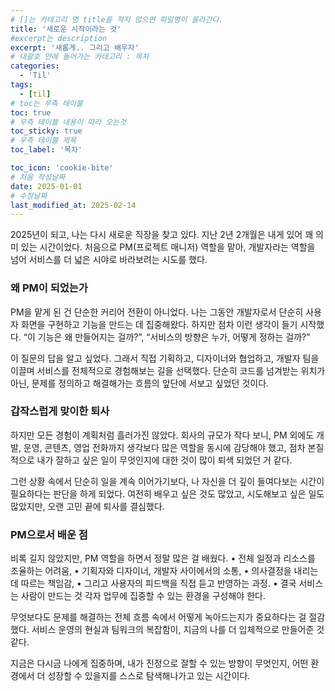 ```yaml
---
# []는 카테고리 명 title을 적지 않으면 파일명이 올라간다.
title: '새로운 시작이라는 것'
#excerpt는 description
excerpt: '새롭게.. 그리고 배우자'
# 대괄호 안에 들어가는 카테고리 : 목차
categories:
  - 'Til'
tags:
  - [til]
# toc는 우측 테이블
toc: true
# 우측 테이블 내용이 따라 오는것
toc_sticky: true
# 우측 테이블 제목
toc_label: '목차'

toc_icon: 'cookie-bite'
# 처음 작성날짜
date: 2025-01-01
# 수정날짜
last_modified_at: 2025-02-14
---
```


2025년이 되고, 나는 다시 새로운 직장을 찾고 있다. 지난 2년 2개월은 내게 있어 꽤 의미 있는 시간이었다. 처음으로 PM(프로젝트 매니저) 역할을 맡아, 개발자라는 역할을 넘어 서비스를 더 넓은 시야로 바라보려는 시도를 했다.

### 왜 PM이 되었는가

PM을 맡게 된 건 단순한 커리어 전환이 아니었다. 나는 그동안 개발자로서 단순히 사용자 화면을 구현하고 기능을 만드는 데 집중해왔다. 하지만 점차 이런 생각이 들기 시작했다.
“이 기능은 왜 만들어지는 걸까?”,
“서비스의 방향은 누가, 어떻게 정하는 걸까?”

이 질문의 답을 알고 싶었다. 그래서 직접 기획하고, 디자이너와 협업하고, 개발자 팀을 이끌며 서비스를 전체적으로 경험해보는 길을 선택했다. 단순히 코드를 넘겨받는 위치가 아닌, 문제를 정의하고 해결해가는 흐름의 앞단에 서보고 싶었던 것이다.

### 갑작스럽게 맞이한 퇴사

하지만 모든 경험이 계획처럼 흘러가진 않았다. 회사의 규모가 작다 보니, PM 외에도 개발, 운영, 콘텐츠, 영업 전화까지 생각보다 많은 역할을 동시에 감당해야 했고, 점차 본질적으로 내가 잘하고 싶은 일이 무엇인지에 대한 것이 많이 퇴색 되었던 거 같다.

그런 상황 속에서 단순히 일을 계속 이어가기보다, 나 자신을 더 깊이 들여다보는 시간이 필요하다는 판단을 하게 되었다. 여전히 배우고 싶은 것도 많았고, 시도해보고 싶은 일도 많았지만, 오랜 고민 끝에 퇴사를 결심했다.

### PM으로서 배운 점

비록 길지 않았지만, PM 역할을 하면서 정말 많은 걸 배웠다.
• 전체 일정과 리소스를 조율하는 어려움,
• 기획자와 디자이너, 개발자 사이에서의 소통,
• 의사결정을 내리는 데 따르는 책임감,
• 그리고 사용자의 피드백을 직접 듣고 반영하는 과정.
• 결국 서비스는 사람이 만드는 것 각자 업무에 집중할 수 있는 환경을 구성해야 한다.

무엇보다도 문제를 해결하는 전체 흐름 속에서 어떻게 녹아드는지가 중요하다는 걸 절감했다. 서비스 운영의 현실과 팀워크의 복잡함이, 지금의 나를 더 입체적으로 만들어준 것 같다.

지금은 다시금 나에게 집중하며, 내가 진정으로 잘할 수 있는 방향이 무엇인지, 어떤 환경에서 더 성장할 수 있을지를 스스로 탐색해나가고 있는 시간이다.
